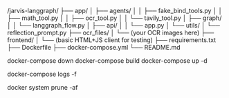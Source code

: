 /jarvis-langgraph/
├── app/
│   ├── agents/
│   │   ├── fake_bind_tools.py
│   │   ├── math_tool.py
│   │   ├── ocr_tool.py
│   │   └── tavily_tool.py
│   ├── graph/
│   │   └── langgraph_flow.py
│   ├── api/
│   │   └── app.py
│   └── utils/
│       └── reflection_prompt.py
├── ocr_files/
│   └── (your OCR images here)
├── frontend/
│   └── (basic HTML+JS client for testing)
├── requirements.txt
├── Dockerfile
├── docker-compose.yml
└── README.md

docker-compose down
docker-compose build
docker-compose up -d

docker-compose logs -f

docker system prune -af